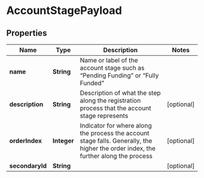 
# AccountStagePayload

## Properties
Name | Type | Description | Notes
------------ | ------------- | ------------- | -------------
**name** | **String** | Name or label of the account stage such as “Pending Funding” or “Fully Funded” | 
**description** | **String** | Description of what the step along the registration process that the account stage represents |  [optional]
**orderIndex** | **Integer** | Indicator for where along the process the account stage falls. Generally, the higher the order index, the further along the process |  [optional]
**secondaryId** | **String** |  |  [optional]



